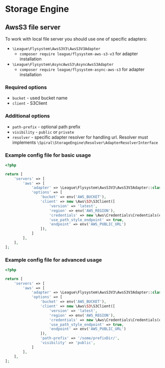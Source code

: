 # Storage Engine

## AwsS3 file server
To work with local file server you should use one of specific adapters:
- `\League\Flysystem\AwsS3V3\AwsS3V3Adapter`
  * `composer require league/flysystem-aws-s3-v3` for adapter installation
- `\League\Flysystem\AsyncAwsS3\AsyncAwsS3Adapter`
  * `composer require league/flysystem-async-aws-s3` for adapter installation

### Required options
- `bucket` - used bucket name
- `client` - S3Client 

### Additional options
- `path-prefix` - optional path prefix
- `visibility` - `public` or `private`
- `resolver` - specific adapter resolver for handling url. Resolver must implements `\Spiral\StorageEngine\Resolver\AdapterResolverInterface`

### Example config file for basic usage
```php
<?php

return [
    'servers' => [
        'aws' => [
            'adapter' => \League\Flysystem\AwsS3V3\AwsS3V3Adapter::class,
            'options' => [
                'bucket' => env('AWS_BUCKET'),
                'client' => new \Aws\S3\S3Client([
                    'version' => 'latest',
                    'region' => env('AWS_REGION'),
                    'credentials' => new \Aws\Credentials\Credentials(env('AWS_KEY'), env('AWS_SECRET')),
                    'use_path_style_endpoint' => true,
                    'endpoint' => env('AWS_PUBLIC_URL')
                ]),
            ]
        ],
    ],
];
```

### Example config file for advanced usage
```php
<?php

return [
    'servers' => [
        'aws' => [
            'adapter' => \League\Flysystem\AwsS3V3\AwsS3V3Adapter::class,
            'options' => [
                'bucket' => env('AWS_BUCKET'),
                'client' => new \Aws\S3\S3Client([
                    'version' => 'latest',
                    'region' => env('AWS_REGION'),
                    'credentials' => new \Aws\Credentials\Credentials(env('AWS_KEY'), env('AWS_SECRET')),
                    'use_path_style_endpoint' => true,
                    'endpoint' => env('AWS_PUBLIC_URL')
                ]),
                'path-prefix' => '/some/prefixDir/',
                'visibility' => 'public',
            ]
        ],
    ],
];
```
